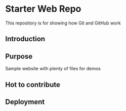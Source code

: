 # Starter Web Repo

This repository is for showing how Git and GitHub work

## Introduction

## Purpose

Sample website with plenty of files for demos

## Hot to contribute

## Deployment

